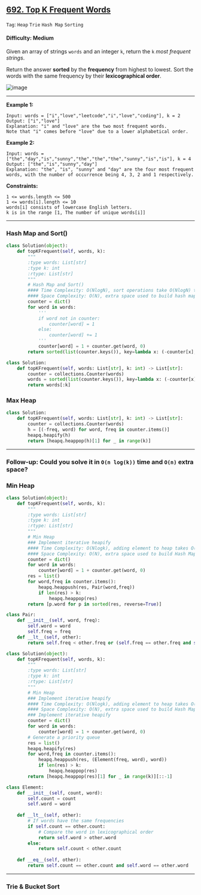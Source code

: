 ## [692. Top K Frequent Words](https://leetcode.com/problems/top-k-frequent-words/)

```Tag```: ```Heap``` ```Trie``` ```Hash Map``` ```Sorting```

#### Difficulty: Medium

Given an array of strings ```words``` and an integer ```k```, return the ```k``` _most frequent strings_.

Return the answer __sorted__ by the __frequency__ from highest to lowest. Sort the words with the same frequency by their __lexicographical order__.

![image](https://user-images.githubusercontent.com/35042430/207662862-be95e5ab-7dcc-4275-a5d2-ea24b600f78a.png)

---

__Example 1:__
```
Input: words = ["i","love","leetcode","i","love","coding"], k = 2
Output: ["i","love"]
Explanation: "i" and "love" are the two most frequent words.
Note that "i" comes before "love" due to a lower alphabetical order.
```

__Example 2:__
```
Input: words = ["the","day","is","sunny","the","the","the","sunny","is","is"], k = 4
Output: ["the","is","sunny","day"]
Explanation: "the", "is", "sunny" and "day" are the four most frequent words, with the number of occurrence being 4, 3, 2 and 1 respectively.
```

__Constraints:__
```
1 <= words.length <= 500
1 <= words[i].length <= 10
words[i] consists of lowercase English letters.
k is in the range [1, The number of unique words[i]]
```

---

### Hash Map and Sort()

```Python
class Solution(object):
    def topKFrequent(self, words, k):
        """
        :type words: List[str]
        :type k: int
        :rtype: List[str]
        """
        # Hash Map and Sort()
        #### Time Complexity: O(NlogN), sort operations take O(NlogN) time
        #### Space Complexity: O(N), extra space used to build hash map
        counter = dict()
        for word in words:
            '''
            if word not in counter:
                counter[word] = 1
            else:
                counter[word] += 1
            '''    
            counter[word] = 1 + counter.get(word, 0)
        return sorted(list(counter.keys()), key=lambda x: (-counter[x], x))[:k]
```

```Python
class Solution:
    def topKFrequent(self, words: List[str], k: int) -> List[str]:
        counter = collections.Counter(words)
        words = sorted(list(counter.keys()), key=lambda x: (-counter[x], x))
        return words[:k]
```

### Max Heap

```Python
class Solution:
    def topKFrequent(self, words: List[str], k: int) -> List[str]:
        counter = collections.Counter(words)
        h = [(-freq, word) for word, freq in counter.items()]
        heapq.heapify(h)
        return [heapq.heappop(h)[1] for _ in range(k)]
```

---

### Follow-up: Could you solve it in ```O(n log(k))``` time and ```O(n)``` extra space?

### Min Heap

```Python
class Solution(object):
    def topKFrequent(self, words, k):
        """
        :type words: List[str]
        :type k: int
        :rtype: List[str]
        """
        # Min Heap
        ### Implement iterative heapify
        #### Time Complexity: O(Nlogk), adding element to heap takes O(logk) time while looping through counter
        #### Space Complexity: O(N), extra space used to build Hash Map
        counter = dict()
        for word in words:
            counter[word] = 1 + counter.get(word, 0)
        res = list()
        for word,freq in counter.items():
            heapq.heappush(res, Pair(word,freq))
            if len(res) > k:
                heapq.heappop(res)
        return [p.word for p in sorted(res, reverse=True)]

class Pair:
    def __init__(self, word, freq):
        self.word = word
        self.freq = freq
    def __lt__(self, other):
        return self.freq < other.freq or (self.freq == other.freq and self.word > other.word)
```

```Python
class Solution(object):
    def topKFrequent(self, words, k):
        """
        :type words: List[str]
        :type k: int
        :rtype: List[str]
        """
        # Min Heap
        ### Implement iterative heapify
        #### Time Complexity: O(Nlogk), adding element to heap takes O(logk) time while looping through counter
        #### Space Complexity: O(N), extra space used to build Hash Map
        ### Implement iterative heapify
        counter = dict()
        for word in words:
            counter[word] = 1 + counter.get(word, 0)
        # Generate a priority queue
        res = list()
        heapq.heapify(res)
        for word,freq in counter.items():
            heapq.heappush(res, (Element(freq, word), word))
            if len(res) > k:
                heapq.heappop(res)
        return [heapq.heappop(res)[1] for _ in range(k)][::-1]

class Element:
    def __init__(self, count, word):
        self.count = count
        self.word = word
    
    def __lt__(self, other):
        # If words have the same frequencies
        if self.count == other.count:
            # Compare the word in lexicographical order
            return self.word > other.word
        else:
            return self.count < other.count
    
    def __eq__(self, other):
        return self.count == other.count and self.word == other.word
```

---

### Trie & Bucket Sort

```Python

```


